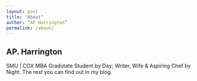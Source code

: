 ```yaml
---
layout: post
title: "About"
author: “AP Harrington”
permalink: /about/
---
```


## AP. Harrington
SMU | COX MBA Gradutate Student by Day; Writer, Wife & Aspiring Chef by Night. 
The rest you can find out in my blog. 
